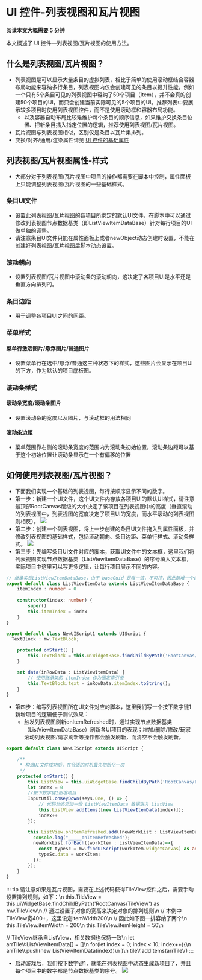 # UI 控件-列表视图和瓦片视图

**阅读本文大概需要 5 分钟**

本文概述了 UI 控件—列表视图/瓦片视图的使用方法。

## 什么是列表视图/瓦片视图？
- 列表视图是可以显示大量条目的虚拟列表，相比于简单的使用滚动框结合容器布局功能来容纳多行条目，列表视图内仅会创建可见的条目以提升性能。例如一个只有5个条目可见的列表视图中容纳了50个项目（Item），并不会真的创建50个项目的UI，而只会创建当前实际可见的5个项目的UI。推荐列表中要展示较多项目时使用列表视图控件，而不是使用滚动框和容器布局功能。
  - 以及容器自动布局比较难维护每个条目的顺序信息，如果维护交换条目位置、把新条目插入指定位置的逻辑，推荐使用列表视图/瓦片视图。
- 瓦片视图与列表视图相似，区别仅是条目以瓦片集排列。
- 变换/对齐/通用/渲染属性请见 [UI 控件的基础属性](https://docs.ark.online/UI/UIWidget-BaseProperties.html)

## 列表视图/瓦片视图属性-样式
- 大部分对于列表视图/瓦片视图中项目的操作都需要在脚本中控制，属性面板上只能调整列表视图/瓦片视图的一些基础样式。

### 条目UI文件
- 设置此列表视图/瓦片视图的各项目所绑定的默认UI文件，在脚本中可以通过修改列表视图节点数据基类（即ListViewItemDataBase）针对每行项目的UI做单独的调整。
- 请注意条目UI文件只能在属性面板上或者newObject动态创建时设置，不能在创建好列表视图/瓦片视图后脚本动态设置。

### 滚动朝向
- 设置列表视图/瓦片视图中滚动条的滚动朝向，这决定了各项目UI是水平还是垂直方向排列的。
### 条目边距
- 用于调整各项目UI之间的间距。
### 菜单样式
#### 菜单行激活图片/悬浮图片/普通图片
- 设置菜单行在选中/悬浮/普通这三种状态下的样式，这些图片会显示在项目UI的下方，作为默认的项目底板图。
### 滚动条样式
#### 滚动条宽度/滚动条图片
- 设置滚动条的宽度以及图片，与滚动框的用法相同
#### 滚动条边距
- 菜单范围靠右侧的滚动条宽度的范围内为滚动条初始位置，滚动条边距可以基于这个初始位置让滚动条显示在一个有偏移的位置



## 如何使用列表视图/瓦片视图？

- 下面我们实现一个基础的列表视图，每行按顺序显示不同的数字。
- 第一步：新建一个UI文件，这个UI文件内存放各项目UI的默认UI样式，请注意最顶部RootCanvas层级的大小决定了该项目在列表视图中的高度（垂直滚动的列表视图中，列表视图的宽度决定了项目UI的宽度，而水平滚动的列表视图则相反）。
![](https://cdn.233xyx.com/online/t506mfXE9wHx1718169533166.png)
- 第二步：创建一个列表视图，将上一步创建的条目UI文件拖入到属性面板，并修改列表视图的基础样式，包括滚动朝向、条目边距、菜单行样式、滚动条样式。
![](https://cdn.233xyx.com/online/4rpEYGeYZDg31718169532608.png)
- 第三步：先编写条目UI文件对应的脚本，获取UI文件中的文本框，这里我们将列表视图实现节点数据基类（ListViewItemDataBase）的序号填入文本框，实际项目中这里可以写更多逻辑，让每行项目展示不同的内容。

```ts
// 继承实现ListViewItemDataBase，由于 baseGuid 是唯一值，不可控，因此新增一个自定义数据即可，本例中该值为 itemIndex
export default class ListViewItemData extends ListViewItemDataBase {
    itemIndex : number = 0
    
    constructor(index: number) {
        super()
        this.itemIndex = index
    }
}
```
```ts
export default class NewUIScript1 extends UIScript {
  TextBlock : mw.TextBlock;

    protected onStart() {
        this.TextBlock = this.uiWidgetBase.findChildByPath('RootCanvas/TextBlock') as TextBlock;
    }

    set data(inRowData : ListViewItemData) {
        // 使用继承类的 itemIndex 作为固定索引值
        this.TextBlock.text = inRowData.itemIndex.toString();
    }
}
```
- 第四步：编写列表视图所在UI文件对应的脚本，这里我们写一个按下数字键1新增项目的逻辑便于测试效果：
  - 触发列表视图刷新onItemRefreshed时，通过实现节点数据基类（ListViewItemDataBase）刷新各UI项目的表现；增加/删除/修改/玩家滚动列表视图/请求刷新等操作都会触发刷新，而清空不会触发刷新。
 
```ts
export default class NewUIScript extends UIScript {

    /** 
     * 构造UI文件成功后，在合适的时机最先初始化一次 
     */
    protected onStart() {
        this.ListView = this.uiWidgetBase.findChildByPath('RootCanvas/ListView') as mw.ListView;
        let index = 0
        //按下数字键1新增项目
        InputUtil.onKeyDown(Keys.One, () => {
            // 代码动态添加一份 ListViewItemData 数据进入 ListView
            this.ListView.addItems([new ListViewItemData(index)]);
            index++
        });

        this.ListView.onItemRefreshed.add((newWorkList : ListViewItemData[])=>{
          console.log("_____onItemRefreshed");
          newWorkList.forEach((workItem : ListViewItemData)=>{
            const typeSc = mw.findUIScript(workItem.widgetCanvas) as any;
            typeSc.data = workItem;
          });
        });
    }
}
```
::: tip
请注意如果是瓦片视图，需要在上述代码获得TileView控件之后，需要手动设置排列规则，如下：\n
this.TileView = this.uiWidgetBase.findChildByPath('RootCanvas/TileView') as mw.TileView\n
// 通过设置子对象的宽高来决定对象的排列规则\n
// 本例中TileView宽400+，这里设定itemWidth200\n
// 因此如下图一排容纳了两个\n
this.TileView.itemWidth = 200\n
this.TileView.itemHeight = 50\n

// TileView继承自ListView，相关数据也保持一致\n
let arrTileV:ListViewItemData[] = []\n
for(let index = 0; index < 10; index++){\n
    arrTileV.push(new ListViewItemData(index))\n
}\n
tileV.addItems(arrTileV)
:::

- 启动游戏后，我们按下数字键1，就能在列表视图中动态生成新项目了，并且每个项目中的数字都是节点数据基类的序号。
![](https://cdn.233xyx.com/online/69BYcSYeLEIR1718169531421.gif)
